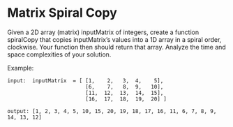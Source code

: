 # Matrix Spiral Copy

Given a 2D array (matrix) inputMatrix of integers, 
create a function spiralCopy that copies inputMatrix’s 
values into a 1D array in a spiral order, clockwise. 
Your function then should return that array. Analyze the time 
and space complexities of your solution.

Example:
    
    input:  inputMatrix  = [ [1,    2,   3,  4,    5],
                             [6,    7,   8,  9,   10],
                             [11,  12,  13,  14,  15],
                             [16,  17,  18,  19,  20] ]
    
    output: [1, 2, 3, 4, 5, 10, 15, 20, 19, 18, 17, 16, 11, 6, 7, 8, 9, 14, 13, 12]